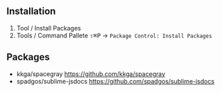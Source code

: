 ## Installation
1. Tool / Install Packages
2. Tools / Command Pallete <kbd>⇧⌘P</kbd> -> `Package Control: Install Packages`

## Packages
- kkga/spacegray https://github.com/kkga/spacegray
- spadgos/sublime-jsdocs https://github.com/spadgos/sublime-jsdocs
